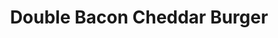 ---
title: "Double Bacon Cheddar Burger"
price: "$15.00"
category: "Burgers"
img: ""
desc: "Two burger patties topped with melted cheese and bacon"
---